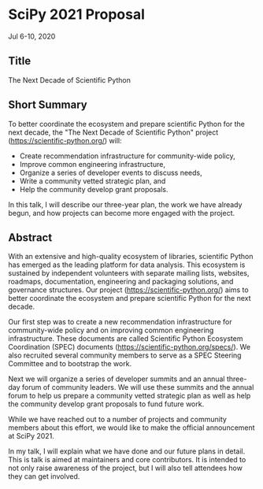 # SciPy 2021 Proposal

Jul 6-10, 2020

## Title

The Next Decade of Scientific Python

## Short Summary

<!--
The brief description which will appear in the online program and give
attendees a basic sense of your talk. This should be around 100 words or less.
-->

To better coordinate the ecosystem and prepare scientific Python for the next
decade, the "The Next Decade of Scientific Python" project
(https://scientific-python.org/) will:

- Create recommendation infrastructure for community-wide policy,
- Improve common engineering infrastructure,
- Organize a series of developer events to discuss needs,
- Write a community vetted strategic plan, and
- Help the community develop grant proposals.

In this talk, I will describe our three-year plan, the work we have already
begun, and how projects can become more engaged with the project.

## Abstract

<!--
Your placement in the program will be based on reviews of your abstract. This
should be a roughly 500 word outline of your presentation. This outline should
concisely describe software of interest to the SciPy community, tools or
techniques for more effective computing, or how scientific Python was applied
to solve a research problem. A traditional background/motivation, methods,
results, and conclusion structure is encouraged but not required. Links to
project websites, source code repositories, figures, full papers, and evidence
of public speaking ability are encouraged.

- In your abstract, be sure to include answers to some basic questions:

  - Who is the intended audience for your talk?
  - What, specifically, will attendees learn from your talk?

- Ensure that your talk will be relevant to a broad range of people. If your
  talk is on a particular Python package or piece of software, it should useful
  to more than a niche group.

- Include links to source code, articles, blog posts, or other writing that
  adds context to the presentation.
-->

With an extensive and high-quality ecosystem of libraries, scientific Python
has emerged as the leading platform for data analysis. This ecosystem is
sustained by independent volunteers with separate mailing lists, websites,
roadmaps, documentation, engineering and packaging solutions, and governance
structures.
Our project (https://scientific-python.org/) aims to better coordinate the
ecosystem and prepare scientific Python for the next decade.

Our first step was to create a new recommendation infrastructure for community-wide policy
and on improving common engineering infrastructure.
These documents are called Scientific Python Ecosystem Coordination (SPEC) documents
(https://scientific-python.org/specs/).
We also recruited several community members to serve as a SPEC Steering Committee
and to bootstrap the work.

Next we will organize a series of developer summits and an annual three-day
forum of community leaders.
We will use these summits and the annual forum to help us prepare a community
vetted strategic plan as well as help the community develop grant proposals to
fund future work.

While we have reached out to a number of projects and community members about
this effort, we would like to make the official announcement at SciPy 2021.

In my talk, I will explain what we have done and our future plans in detail.
This is talk is aimed at maintainers and core contributors.
It is intended to not only raise awareness of the project, but I will also
tell attendees how they can get involved.


<!--
It is a new project and a new opportunity for people to make a big impact
on the ecosystem.
So while it will mainly be focused on current maintainers and contributors,
I will also talk about how new community members can get involved.

BOF? We should definitely orgarnize one 
-->
